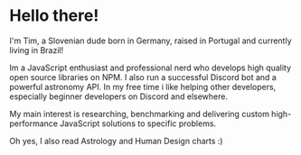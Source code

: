 # Hello there!

I'm Tim, a Slovenian dude born in Germany, raised in Portugal and currently living in Brazil!

Im a JavaScript enthusiast and professional nerd who develops high quality open source libraries on NPM. I also run a successful Discord bot and a powerful astronomy API. In my free time i like helping other developers, especially beginner developers on Discord and elsewhere.

My main interest is researching, benchmarking and delivering custom high-performance JavaScript solutions to specific problems.

Oh yes, I also read Astrology and Human Design charts :)
